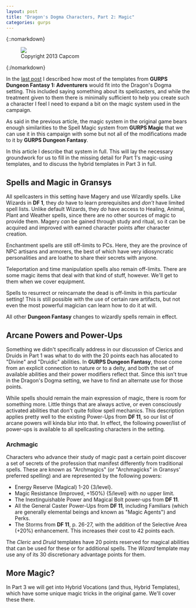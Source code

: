 ```yaml
---
layout: post
title: "Dragon's Dogma Characters, Part 2: Magic"
categories: gurps
---
```


{::nomarkdown}
<figure>
  <img src="{{ "/assets/top_main_chara.jpg" | absolute_url }}"/>
  <figcaption>Copyright 2013 Capcom</figcaption>
</figure>
{:/nomarkdown}

In the [last post][1] I described how most of the templates from **GURPS Dungeon
Fantasy 1: Adventurers** would fit into the Dragon's Dogma setting. This
included saying something about its spellcasters, and while the treatment given
to them there is minimally sufficient to help you create such a character I feel
I need to expand a bit on the magic system used in the campaign.

As said in the previous article, the magic system in the original game bears
enough similarities to the Spell Magic system from **GURPS Magic** that we can
use it in this campaign with some but not all of the modifications made to it by
**GURPS Dungeon Fantasy**.

In this article I describe that system in full. This will lay the necessary
groundwork for us to fill in the missing detail for Part 1's magic-using
templates, and to discuss the hybrid templates in Part 3 in full.

## Spells and Magic in Gransys

All spellcasters in this setting have Magery and use Wizardly spells. Like
Wizards in **DF 1**, they _do_ have to learn prerequisites and _don't_ have
limited spell lists. Unlike default Wizards, they _do_ have access to Healing,
Animal, Plant and Weather spells, since there are no other sources of magic to
provide them. Magery _can_ be gained through study and ritual, so it can be
acquired and improved with earned character points after character creation.

Enchantment spells are still off-limits to PCs. Here, they are the province of
NPC artisans and armorers, the best of which have very idiosyncratic
personalities and are loathe to share their secrets with anyone.

Teleportation and time manipulation spells also remain off-limits. There are
some magic items that deal with that kind of stuff, however. We'll get to them
when we cover equipment.

Spells to resurrect or reincarnate the dead is off-limits in this particular
setting! This is still possible with the use of certain rare artifacts, but not
even the most powerful magician can learn how to do it at will.

All other **Dungeon Fantasy** changes to wizardly spells remain in effect.

## Arcane Powers and Power-Ups

Something we didn't specifically address in our discussion of Clerics and Druids
in Part 1 was what to do with the 20 points each has allocated to "Divine" and
"Druidic" abilities. In **GURPS Dungeon Fantasy**, those come from an explicit
connection to nature or to a deity, and both the set of available abilities and
their power modifiers reflect that. Since this isn't true in the Dragon's Dogma
setting, we have to find an alternate use for those points.

While spells should remain the main expression of magic, there is room for
something more. Little things that are always active, or even consciously
activated abilities that don't quite follow spell mechanics. This description
applies pretty well to the existing Power-Ups from **DF 11**, so our list of
arcane powers will kinda blur into that. In effect, the following power/list of
power-ups is available to all spellcasting characters in the setting.

### Archmagic

Characters who advance their study of magic past a certain point discover a set
of secrets of the profession that manifest differently from traditional
spells. These are known as "Archmagics" (or "Archmagicks" in Gransys' preferred
spelling) and are represented by the following powers:

- Energy Reserve (Magical) 1-20 {3/level}.
- Magic Resistance (Improved, +150%) {5/level} with _no_ upper limit.
- The Inextinguishable Power and Magical Bolt power-ups from **DF 11**.
- All the General Caster Power-Ups from **DF 11**, including Familiars (which
  are generally elemental beings and known as "Magic Agents") and Perks.
- The Storms from **DF 11**, p. 26-27, with the addition of the Selective
  Area (+20%) enhancement. This increases their cost to 42 points each.

The _Cleric_ and _Druid_ templates have 20 points reserved for magical abilities
that can be used for these or for additional spells. The _Wizard_ template may
use any of its 30 discretionary advantage points for them.

## More Magic?

In Part 3 we will get into Hybrid Vocations (and thus, Hybrid Templates), which
have some unique magic tricks in the original game. We'll cover these there.

[1]: https://bira.github.io/octopus-carnival/gurps/2016/10/13/characters.html
